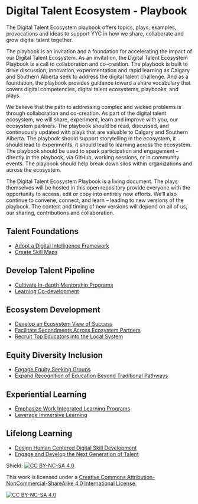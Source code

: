 # Digital Talent Ecosystem - Playbook
The Digital Talent Ecosystem playbook offers topics, plays, examples, provocations and ideas to support YYC in how we share, collaborate and grow digital talent together.

The playbook is an invitation and a foundation for accelerating the impact of our Digital Talent Ecosystem. As an invitation, the Digital Talent Ecosystem Playbook is a call to collaboration and co-creation. The playbook is built to drive discussion, innovation, experimentation and rapid learning as Calgary and Southern Alberta seek to address the digital talent challenge. And as a foundation, the playbook provides guidance toward a share vocabulary that covers digital competencies, digital talent ecosystems, playbooks, and plays. 

We believe that the path to addressing complex and wicked problems is through collaboration and co-creation. As part of the digital talent ecosystem, we will share, experiment, learn and improve with you, our ecosystem partners. The playbook should be read, discussed, and continuously updated with plays that are valuable to Calgary and Southern Alberta. The playbook should support storytelling in the ecosystem, it should lead to experiments, it should lead to learning across the ecosystem. The playbook should be used to spark participation and engagement – directly in the playbook, via GitHub, working sessions, or in community events. The playbook should help break down silos within organizations and across the ecosystem.   

The Digital Talent Ecosystem Playbook is a living document. The plays themselves will be hosted in this open repository provide everyone with the opportunity to access, edit or copy into entirely new efforts. We’ll also continue to convene, connect, and learn – leading to new versions of the playbook. The content and timing of new versions will depend on all of us, our sharing, contributions and collaboration.


## Talent Foundations
* [Adopt a Digital Intelligence Framework](https://github.com/SADTxSAIT/dte-playbook/blob/main/talent-foundations/adopt-a-digital-intelligence-framework.md)
* [Create Skill Maps](https://github.com/SADTxSAIT/dte-playbook/blob/main/talent-foundations/create-skill-maps.md)
## Develop Talent Pipeline
* [Cultivate In-depth Mentorship Programs](https://github.com/SADTxSAIT/dte-playbook/blob/main/develop-talent-pipeline/cultivate-in-depth-mentorship-programs.md)
* [Learning Co-development](https://github.com/SADTxSAIT/dte-playbook/blob/main/develop-talent-pipeline/learning-co-development.md)

## Ecosystem Development
* [Develop an Ecosystem View of Success](https://github.com/SADTxSAIT/dte-playbook/blob/main/ecosystem-development/develop-an-ecosystem-view-of-success.md)
* [Facilitate Secondments Across Ecosystem Partners](https://github.com/SADTxSAIT/dte-playbook/blob/main/ecosystem-development/facilitate-secondments-across-ecosystem-partners.md)
* [Recruit Top Educators into the Local System](https://github.com/SADTxSAIT/dte-playbook/blob/main/ecosystem-development/recruit-top-educators-into-the-local-system.md)

## Equity Diversity Inclusion
* [Engage Equity Seeking Groups](https://github.com/SADTxSAIT/dte-playbook/blob/main/equity-diversity-inclusion/engage-equity-seeking-groups.md)
* [Expand Recognition of Education Beyond Traditional Pathways](https://github.com/SADTxSAIT/dte-playbook/blob/main/equity-diversity-inclusion/expand-recognition-of-education-beyond-traditional-pathways.md)

## Experiential Learning
* [Emphasize Work Integrated Learning Programs](https://github.com/SADTxSAIT/dte-playbook/blob/main/experiential-learning/emphasize-work-integrated-learning-programs.md)
* [Leverage Immersive Learning](https://github.com/SADTxSAIT/dte-playbook/blob/main/experiential-learning/leverage-immersive-learning.md)

## Lifelong Learning
* [Design Human Centered Digital Skill Development](https://github.com/SADTxSAIT/dte-playbook/blob/main/lifelong-learning/design-human-centered-digital-skill-development.md)
* [Engage and Develop the Next Generation of Talent](https://github.com/SADTxSAIT/dte-playbook/blob/main/lifelong-learning/engage-and-develop-the-next-generation-of-talent.md)

Shield: [![CC BY-NC-SA 4.0][cc-by-nc-sa-shield]][cc-by-nc-sa]

This work is licensed under a
[Creative Commons Attribution-NonCommercial-ShareAlike 4.0 International License][cc-by-nc-sa].

[![CC BY-NC-SA 4.0][cc-by-nc-sa-image]][cc-by-nc-sa]

[cc-by-nc-sa]: http://creativecommons.org/licenses/by-nc-sa/4.0/
[cc-by-nc-sa-image]: https://licensebuttons.net/l/by-nc-sa/4.0/88x31.png
[cc-by-nc-sa-shield]: https://img.shields.io/badge/License-CC%20BY--NC--SA%204.0-lightgrey.svg
